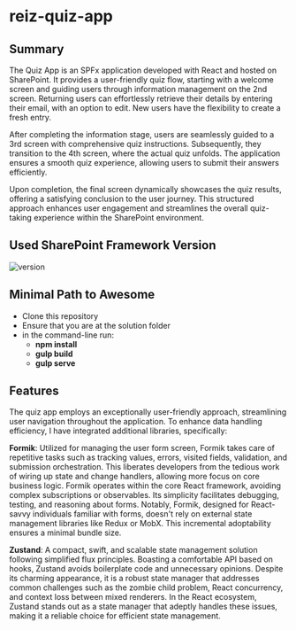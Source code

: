 # reiz-quiz-app

## Summary

The Quiz App is an SPFx application developed with React and hosted on SharePoint. It provides a user-friendly quiz flow, starting with a welcome screen and guiding users through information management on the 2nd screen. Returning users can effortlessly retrieve their details by entering their email, with an option to edit. New users have the flexibility to create a fresh entry.

After completing the information stage, users are seamlessly guided to a 3rd screen with comprehensive quiz instructions. Subsequently, they transition to the 4th screen, where the actual quiz unfolds. The application ensures a smooth quiz experience, allowing users to submit their answers efficiently.

Upon completion, the final screen dynamically showcases the quiz results, offering a satisfying conclusion to the user journey. This structured approach enhances user engagement and streamlines the overall quiz-taking experience within the SharePoint environment.

## Used SharePoint Framework Version

![version](https://img.shields.io/badge/version-1.18.2-green.svg)

## Minimal Path to Awesome

-   Clone this repository
-   Ensure that you are at the solution folder
-   in the command-line run:
    -   **npm install**
    -   **gulp build**
    -   **gulp serve**

## Features

The quiz app employs an exceptionally user-friendly approach, streamlining user navigation throughout the application. To enhance data handling efficiency, I have integrated additional libraries, specifically:

**Formik**:
Utilized for managing the user form screen, Formik takes care of repetitive tasks such as tracking values, errors, visited fields, validation, and submission orchestration. This liberates developers from the tedious work of wiring up state and change handlers, allowing more focus on core business logic. Formik operates within the core React framework, avoiding complex subscriptions or observables. Its simplicity facilitates debugging, testing, and reasoning about forms. Notably, Formik, designed for React-savvy individuals familiar with forms, doesn't rely on external state management libraries like Redux or MobX. This incremental adoptability ensures a minimal bundle size.

**Zustand**:
A compact, swift, and scalable state management solution following simplified flux principles. Boasting a comfortable API based on hooks, Zustand avoids boilerplate code and unnecessary opinions. Despite its charming appearance, it is a robust state manager that addresses common challenges such as the zombie child problem, React concurrency, and context loss between mixed renderers. In the React ecosystem, Zustand stands out as a state manager that adeptly handles these issues, making it a reliable choice for efficient state management.
